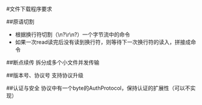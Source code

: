 #文件下载程序要求

##原语切割
* 根据换行符切割（\n?\r\n?）一个字节流中的命令
* 如果一次read读完后没有读到换行符，则等待下一次换行符的读入，拼接成命令

##断点续传
拆分成多个小文件并发传输

##版本号、协议号
支持协议升级

##认证与安全
协议中有一个byte的AuthProtocol，保持认证的扩展性（可以不实现）